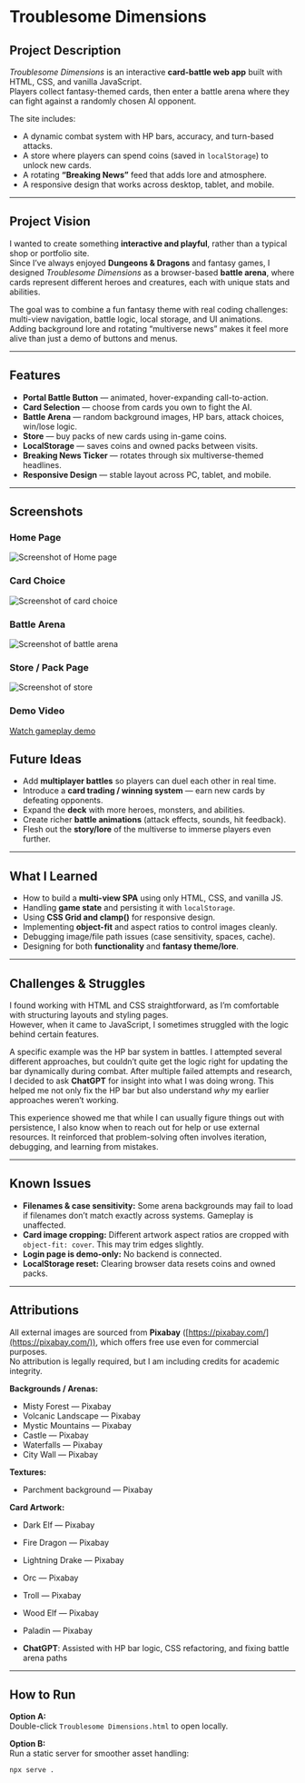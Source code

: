 # Troublesome Dimensions  

## Project Description  
*Troublesome Dimensions* is an interactive **card-battle web app** built with HTML, CSS, and vanilla JavaScript.  
Players collect fantasy-themed cards, then enter a battle arena where they can fight against a randomly chosen AI opponent.  

The site includes:  
- A dynamic combat system with HP bars, accuracy, and turn-based attacks.  
- A store where players can spend coins (saved in `localStorage`) to unlock new cards.  
- A rotating **“Breaking News”** feed that adds lore and atmosphere.  
- A responsive design that works across desktop, tablet, and mobile.  

---

## Project Vision  
I wanted to create something **interactive and playful**, rather than a typical shop or portfolio site.  
Since I’ve always enjoyed **Dungeons & Dragons** and fantasy games, I designed *Troublesome Dimensions* as a browser-based **battle arena**, where cards represent different heroes and creatures, each with unique stats and abilities.  

The goal was to combine a fun fantasy theme with real coding challenges: multi-view navigation, battle logic, local storage, and UI animations.  
Adding background lore and rotating “multiverse news” makes it feel more alive than just a demo of buttons and menus.  

---

## Features  
- **Portal Battle Button** — animated, hover-expanding call-to-action.  
- **Card Selection** — choose from cards you own to fight the AI.  
- **Battle Arena** — random background images, HP bars, attack choices, win/lose logic.  
- **Store** — buy packs of new cards using in-game coins.  
- **LocalStorage** — saves coins and owned packs between visits.  
- **Breaking News Ticker** — rotates through six multiverse-themed headlines.  
- **Responsive Design** — stable layout across PC, tablet, and mobile.  

---

## Screenshots  

### Home Page  
![Screenshot of Home page](screenshots/home.png)  

### Card Choice  
![Screenshot of card choice](screenshots/card-choice.png)  

### Battle Arena  
![Screenshot of battle arena](screenshots/battle.png)  

### Store / Pack Page  
![Screenshot of store](screenshots/store.png)  

### Demo Video  
[Watch gameplay demo](screenshots/video.mp4)  


## Future Ideas  
- Add **multiplayer battles** so players can duel each other in real time.  
- Introduce a **card trading / winning system** — earn new cards by defeating opponents.  
- Expand the **deck** with more heroes, monsters, and abilities.  
- Create richer **battle animations** (attack effects, sounds, hit feedback).  
- Flesh out the **story/lore** of the multiverse to immerse players even further.  

---

## What I Learned  
- How to build a **multi-view SPA** using only HTML, CSS, and vanilla JS.  
- Handling **game state** and persisting it with `localStorage`.  
- Using **CSS Grid and clamp()** for responsive design.  
- Implementing **object-fit** and aspect ratios to control images cleanly.  
- Debugging image/file path issues (case sensitivity, spaces, cache).  
- Designing for both **functionality** and **fantasy theme/lore**.  

---

## Challenges & Struggles  
I found working with HTML and CSS straightforward, as I’m comfortable with structuring layouts and styling pages.  
However, when it came to JavaScript, I sometimes struggled with the logic behind certain features.  

A specific example was the HP bar system in battles. I attempted several different approaches, but couldn’t quite get the logic right for updating the bar dynamically during combat. After multiple failed attempts and research, I decided to ask **ChatGPT** for insight into what I was doing wrong. This helped me not only fix the HP bar but also understand *why* my earlier approaches weren’t working.  

This experience showed me that while I can usually figure things out with persistence, I also know when to reach out for help or use external resources. It reinforced that problem-solving often involves iteration, debugging, and learning from mistakes.  

---

## Known Issues  
- **Filenames & case sensitivity:** Some arena backgrounds may fail to load if filenames don’t match exactly across systems. Gameplay is unaffected.  
- **Card image cropping:** Different artwork aspect ratios are cropped with `object-fit: cover`. This may trim edges slightly.  
- **Login page is demo-only:** No backend is connected.  
- **LocalStorage reset:** Clearing browser data resets coins and owned packs.  

---

## Attributions  
All external images are sourced from **Pixabay** ([https://pixabay.com/](https://pixabay.com/)), which offers free use even for commercial purposes.  
No attribution is legally required, but I am including credits for academic integrity.  

**Backgrounds / Arenas:**  
- Misty Forest — Pixabay  
- Volcanic Landscape — Pixabay  
- Mystic Mountains — Pixabay  
- Castle — Pixabay  
- Waterfalls — Pixabay  
- City Wall — Pixabay  

**Textures:**  
- Parchment background — Pixabay  

**Card Artwork:**  
- Dark Elf — Pixabay  
- Fire Dragon — Pixabay  
- Lightning Drake — Pixabay  
- Orc — Pixabay  
- Troll — Pixabay  
- Wood Elf — Pixabay  
- Paladin — Pixabay  

- **ChatGPT**: Assisted with HP bar logic, CSS refactoring, and fixing battle arena paths  

---

## How to Run  

**Option A:**  
Double-click `Troublesome Dimensions.html` to open locally.  

**Option B:**  
Run a static server for smoother asset handling:  

```bash
npx serve .
